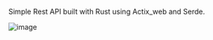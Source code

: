 Simple Rest API built with Rust using Actix_web and Serde.

![image](https://github.com/simonsynnes/rust-api/assets/12892394/f43fae9c-4b9a-4252-846e-efd388da1e89)
